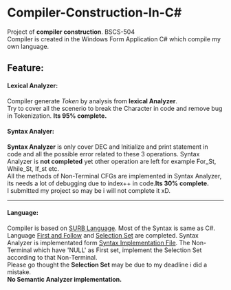 # Compiler-Construction-In-C#
Project of **compiler construction**. BSCS-504  
Compiler is created in the Windows Form Application C# which compile my own language.
## Feature:
#### Lexical Analyzer:
Compiler generate *Token* by analysis from **lexical Analyzer**. </br>Try to cover all the scenerio to break the Character in code and remove bug in Tokenization. **Its 95% complete.**  </br>
#### Syntax Analyer:
**Syntax Analyzer** is only cover DEC and Initialize and print statement in code and all the possible error related to these 3 operations. Syntax Analyzer is **not completed** yet other operation are left for example For_St, While_St, If_st etc.  
All the methods of Non-Terminal CFGs are implemented in Syntax Analyzer, its needs a lot of debugging due to index++ in code.**Its 30% complete.**  
I submitted my project so may be i will not complete it xD. 
<hr>

#### Language:
Compiler is based on [SURB Language](Language/). Most of the Syntax is same as C#.  
Language [First and Follow](CFGs/First%20and%20Follow%20set.docx) and [Selection Set](CFGs/Proving%20Grammer%20is%20LL(Selection%20Set).docx) are completed.
Syntax Analyzer is implementated form [Syntax Implementation File](CFGs/Syntax_Implementation_CFG.docx). The Non-Terminal which have 'NULL' as First set, implement the Selection Set according to that Non-Terminal.  
Please go thought the **Selection Set** may be due to my deadline i did a mistake.  
**No Semantic Analyzer implementation.**


